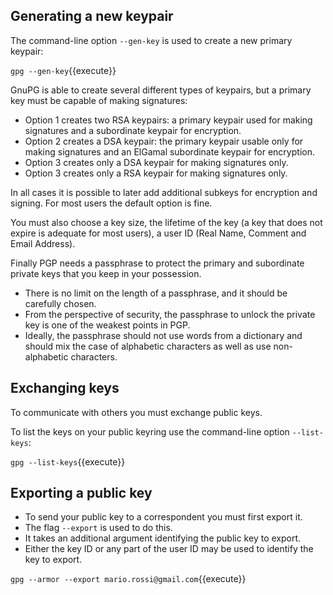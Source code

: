 ## Generating a new keypair

The command-line option `--gen-key` is used to create a new primary keypair:

`gpg --gen-key`{{execute}}

GnuPG is able to create several different types of keypairs, but a primary key must be capable of making signatures:

- Option 1 creates two RSA keypairs: a primary keypair used for making signatures and a subordinate keypair for encryption.
- Option 2 creates a DSA keypair: the primary keypair usable only for making signatures and an ElGamal subordinate keypair for encryption.
- Option 3 creates only a DSA keypair for making signatures only.
- Option 3 creates only a RSA keypair for making signatures only.

In all cases it is possible to later add additional subkeys for encryption and signing. For most users the default option is fine.

You must also choose a key size, the lifetime of the key (a key that does not expire is adequate for most users), a user ID (Real Name, Comment and Email Address).

Finally PGP needs a passphrase to protect the primary and subordinate private keys that you keep in your possession.

* There is no limit on the length of a passphrase, and it should be carefully chosen.
* From the perspective of security, the passphrase to unlock the private key is one of the weakest points in PGP.
* Ideally, the passphrase should not use words from a dictionary and should mix the case of alphabetic characters as well as use non-alphabetic characters.


## Exchanging keys

To communicate with others you must exchange public keys.

To list the keys on your public keyring use the command-line option `--list-keys`:

`gpg --list-keys`{{execute}}

## Exporting a public key

* To send your public key to a correspondent you must first export it.
* The flag `--export` is used to do this.
* It takes an additional argument identifying the public key to export.
* Either the key ID or any part of the user ID may be used to identify the key to export.

`gpg --armor --export mario.rossi@gmail.com`{{execute}}
